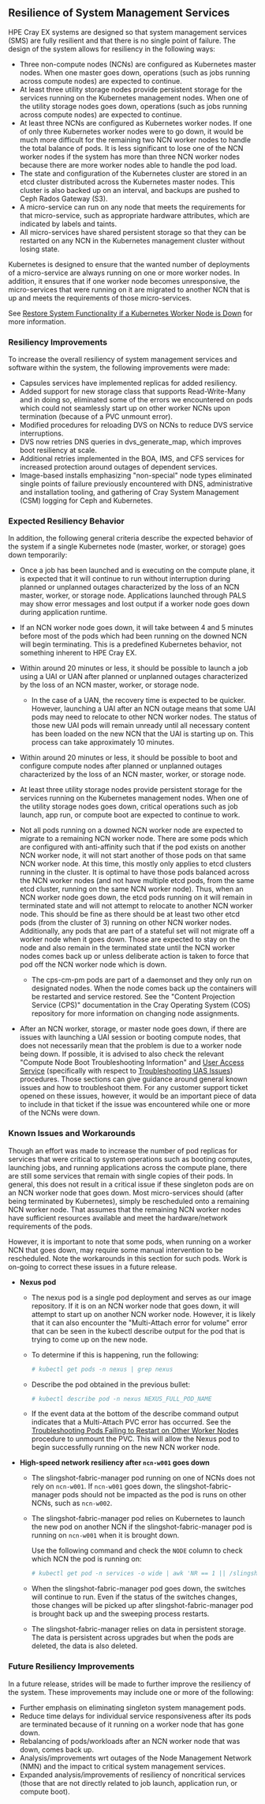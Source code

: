 ## Resilience of System Management Services

HPE Cray EX systems are designed so that system management services \(SMS\) are fully resilient and that there is no single point of failure. The design of the system allows for resiliency in the following ways:

-   Three non-compute nodes \(NCNs\) are configured as Kubernetes master nodes. When one master goes down, operations \(such as jobs running across compute nodes\) are expected to continue.
-   At least three utility storage nodes provide persistent storage for the services running on the Kubernetes management nodes. When one of the utility storage nodes goes down, operations \(such as jobs running across compute nodes\) are expected to continue.
-   At least three NCNs are configured as Kubernetes worker nodes. If one of only three Kubernetes worker nodes were to go down, it would be much more difficult for the remaining two NCN worker nodes to handle the total balance of pods. It is less significant to lose one of the NCN worker nodes if the system has more than three NCN worker nodes because there are more worker nodes able to handle the pod load.
-   The state and configuration of the Kubernetes cluster are stored in an etcd cluster distributed across the Kubernetes master nodes. This cluster is also backed up on an interval, and backups are pushed to Ceph Rados Gateway \(S3\).
-   A micro-service can run on any node that meets the requirements for that micro-service, such as appropriate hardware attributes, which are indicated by labels and taints.
-   All micro-services have shared persistent storage so that they can be restarted on any NCN in the Kubernetes management cluster without losing state.

Kubernetes is designed to ensure that the wanted number of deployments of a micro-service are always running on one or more worker nodes. In addition, it ensures that if one worker node becomes unresponsive, the micro-services that were running on it are migrated to another NCN that is up and meets the requirements of those micro-services.

See [Restore System Functionality if a Kubernetes Worker Node is Down](Restore_System_Functionality_if_a_Kubernetes_Worker_Node_is_Down.md) for more information.

### Resiliency Improvements

To increase the overall resiliency of system management services and software within the system, the following improvements were made:

-   Capsules services have implemented replicas for added resiliency.
-   Added support for new storage class that supports Read-Write-Many and in doing so, eliminated some of the errors we encountered on pods which could not seamlessly start up on other worker NCNs upon termination \(because of a PVC unmount error\).
-   Modified procedures for reloading DVS on NCNs to reduce DVS service interruptions.
-   DVS now retries DNS queries in dvs\_generate\_map, which improves boot resiliency at scale.
-   Additional retries implemented in the BOA, IMS, and CFS services for increased protection around outages of dependent services.
-   Image-based installs emphasizing "non-special" node types eliminated single points of failure previously encountered with DNS, administrative and installation tooling, and gathering of Cray System Management \(CSM\) logging for Ceph and Kubernetes.

### Expected Resiliency Behavior

In addition, the following general criteria describe the expected behavior of the system if a single Kubernetes node \(master, worker, or storage\) goes down temporarily:

-   Once a job has been launched and is executing on the compute plane, it is expected that it will continue to run without interruption during planned or unplanned outages characterized by the loss of an NCN master, worker, or storage node. Applications launched through PALS may show error messages and lost output if a worker node goes down during application runtime.
-   If an NCN worker node goes down, it will take between 4 and 5 minutes before most of the pods which had been running on the downed NCN will begin terminating. This is a predefined Kubernetes behavior, not something inherent to HPE Cray EX.
-   Within around 20 minutes or less, it should be possible to launch a job using a UAI or UAN after planned or unplanned outages characterized by the loss of an NCN master, worker, or storage node.
    -   In the case of a UAN, the recovery time is expected to be quicker. However, launching a UAI after an NCN outage means that some UAI pods may need to relocate to other NCN worker nodes. The status of those new UAI pods will remain unready until all necessary content has been loaded on the new NCN that the UAI is starting up on. This process can take approximately 10 minutes.
-   Within around 20 minutes or less, it should be possible to boot and configure compute nodes after planned or unplanned outages characterized by the loss of an NCN master, worker, or storage node.

-   At least three utility storage nodes provide persistent storage for the services running on the Kubernetes management nodes. When one of the utility storage nodes goes down, critical operations such as job launch, app run, or compute boot are expected to continue to work.
-   Not all pods running on a downed NCN worker node are expected to migrate to a remaining NCN worker node. There are some pods which are configured with anti-affinity such that if the pod exists on another NCN worker node, it will not start another of those pods on that same NCN worker node. At this time, this mostly only applies to etcd clusters running in the cluster. It is optimal to have those pods balanced across the NCN worker nodes \(and not have multiple etcd pods, from the same etcd cluster, running on the same NCN worker node\). Thus, when an NCN worker node goes down, the etcd pods running on it will remain in terminated state and will not attempt to relocate to another NCN worker node. This should be fine as there should be at least two other etcd pods \(from the cluster of 3\) running on other NCN worker nodes. Additionally, any pods that are part of a stateful set will not migrate off a worker node when it goes down. Those are expected to stay on the node and also remain in the terminated state until the NCN worker nodes comes back up or unless deliberate action is taken to force that pod off the NCN worker node which is down.
    -   The cps-cm-pm pods are part of a daemonset and they only run on designated nodes. When the node comes back up the containers will be restarted and service restored. See the "Content Projection Service \(CPS\)" documentation in the Cray Operating System \(COS\) repository for more information on changing node assignments.
-   After an NCN worker, storage, or master node goes down, if there are issues with launching a UAI session or booting compute nodes, that does not necessarily mean that the problem is due to a worker node being down. If possible, it is advised to also check the relevant "Compute Node Boot Troubleshooting Information" and [User Access Service](../UAS_user_and_admin_topics/User_Access_Service_UAS.md) (specifically with respect to [Troubleshooting UAS Issues](../UAS_user_and_admin_topics/Troubleshoot_UAS_Issues.md)) procedures. Those sections can give guidance around general known issues and how to troubleshoot them. For any customer support ticket opened on these issues, however, it would be an important piece of data to include in that ticket if the issue was encountered while one or more of the NCNs were down.

### Known Issues and Workarounds

Though an effort was made to increase the number of pod replicas for services that were critical to system operations such as booting computes, launching jobs, and running applications across the compute plane, there are still some services that remain with single copies of their pods. In general, this does not result in a critical issue if these singleton pods are on an NCN worker node that goes down. Most micro-services should \(after being terminated by Kubernetes\), simply be rescheduled onto a remaining NCN worker node. That assumes that the remaining NCN worker nodes have sufficient resources available and meet the hardware/network requirements of the pods.

However, it is important to note that some pods, when running on a worker NCN that goes down, may require some manual intervention to be rescheduled. Note the workarounds in this section for such pods. Work is on-going to correct these issues in a future release.

-   **Nexus pod**
    -   The nexus pod is a single pod deployment and serves as our image repository. If it is on an NCN worker node that goes down, it will attempt to start up on another NCN worker node. However, it is likely that it can also encounter the "Multi-Attach error for volume" error that can be seen in the kubectl describe output for the pod that is trying to come up on the new node.
    -   To determine if this is happening, run the following:

        ```bash
        # kubectl get pods -n nexus | grep nexus
        ```

    -   Describe the pod obtained in the previous bullet:

        ```bash
        # kubectl describe pod -n nexus NEXUS_FULL_POD_NAME
        ```

    -   If the event data at the bottom of the describe command output indicates that a Multi-Attach PVC error has occurred. See the [Troubleshooting Pods Failing to Restart on Other Worker Nodes](../utility_storage/Troubleshoot_Pods_Failing_to_Restart_on_Other_Worker_Nodes.md) procedure to unmount the PVC. This will allow the Nexus pod to begin successfully running on the new NCN worker node.

-   **High-speed network resiliency after `ncn-w001` goes down**
    -   The slingshot-fabric-manager pod running on one of NCNs does not rely on `ncn-w001`. If `ncn-w001` goes down, the slingshot-fabric-manager pods should not be impacted as the pod is runs on other NCNs, such as `ncn-w002`.
    -   The slingshot-fabric-manager pod relies on Kubernetes to launch the new pod on another NCN if the slingshot-fabric-manager pod is running on `ncn-w001` when it is brought down.

        Use the following command and check the `NODE` column to check which NCN the pod is running on:

        ```bash
        # kubectl get pod -n services -o wide | awk 'NR == 1 || /slingshot-fabric-manager/'
        ```

    -   When the slingshot-fabric-manager pod goes down, the switches will continue to run. Even if the status of the switches changes, those changes will be picked up after slingshot-fabric-manager pod is brought back up and the sweeping process restarts.
    -   The slingshot-fabric-manager relies on data in persistent storage. The data is persistent across upgrades but when the pods are deleted, the data is also deleted.

### Future Resiliency Improvements

In a future release, strides will be made to further improve the resiliency of the system. These improvements may include one or more of the following:

-   Further emphasis on eliminating singleton system management pods.
-   Reduce time delays for individual service responsiveness after its pods are terminated because of it running on a worker node that has gone down.
-   Rebalancing of pods/workloads after an NCN worker node that was down, comes back up.
-   Analysis/improvements wrt outages of the Node Management Network \(NMN\) and the impact to critical system management services.
-   Expanded analysis/improvements of resiliency of noncritical services \(those that are not directly related to job launch, application run, or compute boot\).


